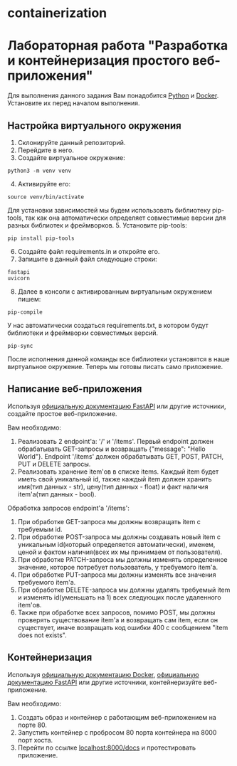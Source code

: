# containerization
# Лабораторная работа "Разработка и контейнеризация простого веб-приложения"

Для выполнения данного задания Вам понадобится [Python](https://www.python.org/downloads/) и [Docker](https://docs.docker.com/get-docker/). Установите их перед началом выполнения.

## Настройка виртуального окружения

1. Склонируйте данный репозиторий.
2. Перейдите в него.
3. Создайте виртуальное окружение:
```
python3 -m venv venv
```
4. Активируйте его:
```
source venv/bin/activate
```
Для установки зависимостей мы будем использовать библиотеку pip-tools, так как она автоматически определяет совместимые версии для разных библиотек и фреймворков.
5. Установите pip-tools:
```
pip install pip-tools
```
6. Создайте файл requirements.in и откройте его.
7. Запишите в данный файл следующие строки:
```
fastapi
uvicorn
```
8. Далее в консоли с активированным виртуальным окружением пишем:
```
pip-compile
```
У нас автоматически создаться requirements.txt, в котором будут библиотеки и фреймворки совместимых версий.
```
pip-sync
```
После исполнения данной команды все библиотеки установятся в наше виртуальное окружение.
Теперь мы готовы писать само приложение.

## Написание веб-приложения

Используя [официальную документацию FastAPI](https://fastapi.tiangolo.com/) или другие источники, создайте простое веб-приложение.

Вам необходимо:

1. Реализовать 2 endpoint'а: '/' и '/items'. Первый endpoint должен обрабатывать GET-запросы и возвращать {"message": "Hello World"}. Endpoint '/items' должен обрабатывать GET, POST, PATCH, PUT и DELETE запросы.
2. Реализовать хранение item'ов в списке items. Каждый item будет иметь свой уникальный id, также каждый item должен хранить имя(тип данных - str), цену(тип данных - float) и факт наличия item'а(тип данных - bool).

Обработка запросов endpoint'а '/items':

1. При обработке GET-запроса мы должны возвращать item с требуемым id. 
2. При обработке POST-запроса мы должны создавать новый item с уникальным id(который определяется автоматически), именем, ценой и фактом наличия(всех их мы принимаем от пользователя). 
3. При обработке PATCH-запроса мы должны изменять определенное значение, которое потребует пользователь, у требуемого item'а. 
4. При обработке PUT-запроса мы должны изменять все значения требуемого item'а. 
5. При обработке DELETE-запроса мы должны удалять требуемый item и изменять id(уменьшать на 1) всех следующих после удаленного item'ов. 
6. Также при обработке всех запросов, помимо POST, мы должны проверять существование item'а и возвращать сам item, если он существует, иначе возвращать код ошибки 400 с сообщением "item does not exists".

## Контейнеризация

Используя [официальную документацию Docker](https://docs.docker.com/get-started/), [официальную документацию FastAPI](https://fastapi.tiangolo.com/ru/deployment/docker/) или другие источники, контейнеризуйте веб-приложение.

Вам необходимо:

1. Создать образ и контейнер с работающим веб-приложением на порте 80.
2. Запустить контейнер с пробросом 80 порта контейнера на 8000 порт хоста.
3. Перейти по ссылке [localhost:8000/docs](http://localhost:8000/docs) и протестировать приложение.
